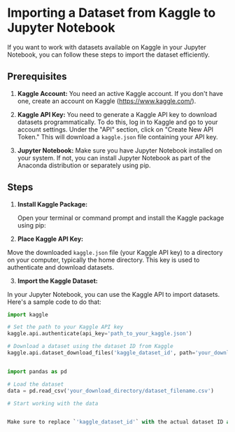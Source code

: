 # Importing a Dataset from Kaggle to Jupyter Notebook

If you want to work with datasets available on Kaggle in your Jupyter Notebook, you can follow these steps to import the dataset efficiently.

## Prerequisites

1. **Kaggle Account:** You need an active Kaggle account. If you don't have one, create an account on Kaggle (https://www.kaggle.com/).

2. **Kaggle API Key:** You need to generate a Kaggle API key to download datasets programmatically. To do this, log in to Kaggle and go to your account settings. Under the "API" section, click on "Create New API Token." This will download a `kaggle.json` file containing your API key.

3. **Jupyter Notebook:** Make sure you have Jupyter Notebook installed on your system. If not, you can install Jupyter Notebook as part of the Anaconda distribution or separately using pip.

## Steps

1. **Install Kaggle Package:**

   Open your terminal or command prompt and install the Kaggle package using pip:


2. **Place Kaggle API Key:**

Move the downloaded `kaggle.json` file (your Kaggle API key) to a directory on your computer, typically the home directory. This key is used to authenticate and download datasets.

3. **Import the Kaggle Dataset:**

In your Jupyter Notebook, you can use the Kaggle API to import datasets. Here's a sample code to do that:

```python
import kaggle

# Set the path to your Kaggle API key
kaggle.api.authenticate(api_key='path_to_your_kaggle.json')

# Download a dataset using the dataset ID from Kaggle
kaggle.api.dataset_download_files('kaggle_dataset_id', path='your_download_directory', unzip=True)


import pandas as pd

# Load the dataset
data = pd.read_csv('your_download_directory/dataset_filename.csv')

# Start working with the data


Make sure to replace `'kaggle_dataset_id'` with the actual dataset ID and `'your_download_directory'` with the appropriate directory path. This README file provides an overview of the steps needed to import datasets from Kaggle to Jupyter Notebook, making it easier for users to get started.
